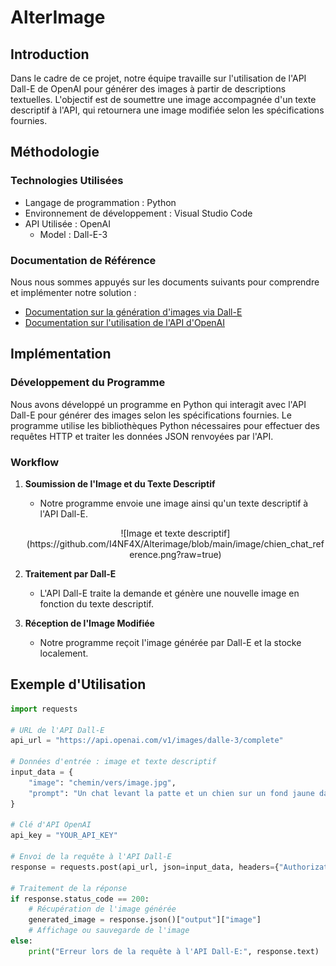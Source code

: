 # AlterImage

## Introduction
Dans le cadre de ce projet, notre équipe travaille sur l'utilisation de l'API Dall-E de OpenAI pour générer des images à partir de descriptions textuelles. L'objectif est de soumettre une image accompagnée d'un texte descriptif à l'API, qui retournera une image modifiée selon les spécifications fournies.

## Méthodologie

### Technologies Utilisées
- Langage de programmation : Python
- Environnement de développement : Visual Studio Code
- API Utilisée : OpenAI
    - Model : Dall-E-3

### Documentation de Référence
Nous nous sommes appuyés sur les documents suivants pour comprendre et implémenter notre solution :
- [Documentation sur la génération d'images via Dall-E](https://platform.openai.com/docs/guides/images)
- [Documentation sur l'utilisation de l'API d'OpenAI](https://platform.openai.com/docs/api-reference/images)

## Implémentation

### Développement du Programme
Nous avons développé un programme en Python qui interagit avec l'API Dall-E pour générer des images selon les spécifications fournies. Le programme utilise les bibliothèques Python nécessaires pour effectuer des requêtes HTTP et traiter les données JSON renvoyées par l'API.

### Workflow
1. **Soumission de l'Image et du Texte Descriptif**
   - Notre programme envoie une image ainsi qu'un texte descriptif à l'API Dall-E.
    <p align="center">![Image et texte descriptif](https://github.com/I4NF4X/Alterimage/blob/main/image/chien_chat_reference.png?raw=true)</p>
    
2. **Traitement par Dall-E**
   - L'API Dall-E traite la demande et génère une nouvelle image en fonction du texte descriptif.
3. **Réception de l'Image Modifiée**
   - Notre programme reçoit l'image générée par Dall-E et la stocke localement.

## Exemple d'Utilisation

```python
import requests

# URL de l'API Dall-E
api_url = "https://api.openai.com/v1/images/dalle-3/complete"

# Données d'entrée : image et texte descriptif
input_data = {
    "image": "chemin/vers/image.jpg",
    "prompt": "Un chat levant la patte et un chien sur un fond jaune dans un style osier. Je veux que le chat ait un chapeau."
}

# Clé d'API OpenAI
api_key = "YOUR_API_KEY"

# Envoi de la requête à l'API Dall-E
response = requests.post(api_url, json=input_data, headers={"Authorization": f"Bearer {api_key}"})

# Traitement de la réponse
if response.status_code == 200:
    # Récupération de l'image générée
    generated_image = response.json()["output"]["image"]
    # Affichage ou sauvegarde de l'image
else:
    print("Erreur lors de la requête à l'API Dall-E:", response.text)
